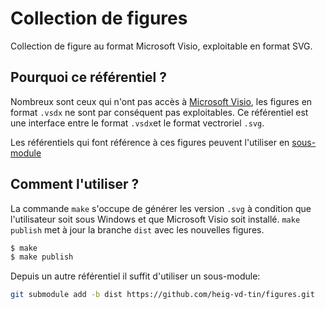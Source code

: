 # Collection de figures

Collection de figure au format Microsoft Visio, exploitable en format SVG.

## Pourquoi ce référentiel ?

Nombreux sont ceux qui n'ont pas accès à [Microsoft Visio](https://products.office.com/en-ww/visio/flowchart-software), les figures en format `.vsdx` ne sont par conséquent pas exploitables. Ce référentiel est une interface entre le format `.vsdx`et le format vectroriel `.svg`.

Les référentiels qui font référence à ces figures peuvent l'utiliser en [sous-module](https://git-scm.com/book/en/v2/Git-Tools-Submodules)

## Comment l'utiliser ?

La commande `make` s'occupe de générer les version `.svg` à condition que l'utilisateur soit sous Windows et que Microsoft Visio soit installé.
`make publish` met à jour la branche `dist` avec les nouvelles figures.

```bash
$ make
$ make publish
```

Depuis un autre référentiel il suffit d'utiliser un sous-module:

```bash
git submodule add -b dist https://github.com/heig-vd-tin/figures.git
```